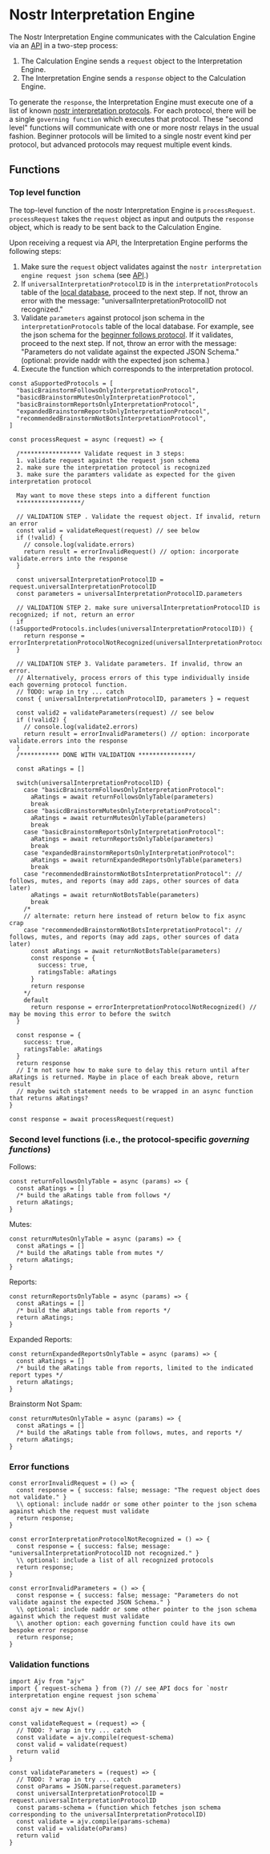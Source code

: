 # Nostr Interpretation Engine 

The Nostr Interpretation Engine communicates with the Calculation Engine via an [API](../../APIs/calculationInterpretationAPI.md) in a two-step process:
1. The Calculation Engine sends a `request` object to the Interpretation Engine.
2. The Interpretation Engine sends a `response` object to the Calculation Engine.

To generate the `response`, the Interpretation Engine must execute one of a list of known [nostr interpretation protocols](./protocols/README.md). For each protocol, there will be a single `governing function` which executes that protocol. These "second level" functions will communicate with one or more nostr relays in the usual fashion. Beginner protocols will be limited to a single nostr event kind per protocol, but advanced protocols may request multiple event kinds.

## Functions

### Top level function

The top-level function of the nostr Interpretation Engine is `processRequest`. `processRequest` takes the `request` object as input and outputs the `response` object, which is ready to be sent back to the Calculation Engine.

Upon receiving a request via API, the Interpretation Engine performs the following steps:
1. Make sure the `request` object validates against the `nostr interpretation engine request json schema` (see [API](../../APIs/calculationInterpretationAPI.md).)
2. If `universalInterpretationProtocolID` is in the `interpretationProtocols` table of the [local database](./database-initialization-core.sql), proceed to the next step. If not, throw an error with the message: "universalInterpretationProtocolID not recognized."
3. Validate `parameters` against protocol json schema in the `interpretationProtocols` table of the local database. For example, see the json schema for the [beginner follows protocol](./protocols/basicFollowsInterpretationProtocol.md). If it validates, proceed to the next step. If not, throw an error with the message: "Parameters do not validate against the expected JSON Schema." (optional: provide naddr with the expected json schema.)
4. Execute the function which corresponds to the interpretation protocol. 

```
const aSupportedProtocols = [
  "basicBrainstormFollowsOnlyInterpretationProtocol",
  "basicdBrainstormMutesOnlyInterpretationProtocol",
  "basicBrainstormReportsOnlyInterpretationProtocol",
  "expandedBrainstormReportsOnlyInterpretationProtocol",
  "recommendedBrainstormNotBotsInterpretationProtocol",
]

const processRequest = async (request) => {

  /***************** Validate request in 3 steps:
  1. validate request against the request json schema
  2. make sure the interpretation protocol is recognized
  3. make sure the paramters validate as expected for the given interpretation protocol

  May want to move these steps into a different function
  ******************/

  // VALIDATION STEP . Validate the request object. If invalid, return an error
  const valid = validateRequest(request) // see below
  if (!valid) {
    // console.log(validate.errors)
    return result = errorInvalidRequest() // option: incorporate validate.errors into the response
  }

  const universalInterpretationProtocolID = request.universalInterpretationProtocolID
  const parameters = universalInterpretationProtocolID.parameters

  // VALIDATION STEP 2. make sure universalInterpretationProtocolID is recognized; if not, return an error
  if (!aSupportedProtocols.includes(universalInterpretationProtocolID)) {
    return response = errorInterpretationProtocolNotRecognized(universalInterpretationProtocolID)
  }

  // VALIDATION STEP 3. Validate parameters. If invalid, throw an error.
  // Alternatively, process errors of this type individually inside each governing protocol function.
  // TODO: wrap in try ... catch
  const { universalInterpretationProtocolID, parameters } = request

  const valid2 = validateParameters(request) // see below
  if (!valid2) {
    // console.log(validate2.errors)
    return result = errorInvalidParameters() // option: incorporate validate.errors into the response
  }
  /*********** DONE WITH VALIDATION ***************/
  
  const aRatings = []

  switch(universalInterpretationProtocolID) {
    case "basicBrainstormFollowsOnlyInterpretationProtocol":
      aRatings = await returnFollowsOnlyTable(parameters)
      break
    case "basicdBrainstormMutesOnlyInterpretationProtocol":
      aRatings = await returnMutesOnlyTable(parameters)
      break
    case "basicBrainstormReportsOnlyInterpretationProtocol":
      aRatings = await returnReportsOnlyTable(parameters)
      break
    case "expandedBrainstormReportsOnlyInterpretationProtocol":
      aRatings = await returnExpandedReportsOnlyTable(parameters)
      break
    case "recommendedBrainstormNotBotsInterpretationProtocol": // follows, mutes, and reports (may add zaps, other sources of data later)
      aRatings = await returnNotBotsTable(parameters)
      break
    /*
    // alternate: return here instead of return below to fix async crap 
    case "recommendedBrainstormNotBotsInterpretationProtocol": // follows, mutes, and reports (may add zaps, other sources of data later)
      const aRatings = await returnNotBotsTable(parameters)
      const response = {
        success: true,
        ratingsTable: aRatings
      }
      return response
    */
    default
      return response = errorInterpretationProtocolNotRecognized() // may be moving this error to before the switch
  }

  const response = {
    success: true,
    ratingsTable: aRatings
  }
  return response
  // I'm not sure how to make sure to delay this return until after aRatings is returned. Maybe in place of each break above, return result
  // maybe switch statement needs to be wrapped in an async function that returns aRatings?
}

const response = await processRequest(request)
```

### Second level functions (i.e., the protocol-specific _governing functions_)

Follows:

```
const returnFollowsOnlyTable = async (params) => {
  const aRatings = []
  /* build the aRatings table from follows */
  return aRatings;
} 
```

Mutes:

```
const returnMutesOnlyTable = async (params) => {
  const aRatings = []
  /* build the aRatings table from mutes */
  return aRatings;
} 
```

Reports:

```
const returnReportsOnlyTable = async (params) => {
  const aRatings = []
  /* build the aRatings table from reports */
  return aRatings;
} 
```

Expanded Reports:

```
const returnExpandedReportsOnlyTable = async (params) => {
  const aRatings = []
  /* build the aRatings table from reports, limited to the indicated report types */
  return aRatings;
} 
```

Brainstorm Not Spam:

```
const returnMutesOnlyTable = async (params) => {
  const aRatings = []
  /* build the aRatings table from follows, mutes, and reports */
  return aRatings;
} 
```

### Error functions 

```
const errorInvalidRequest = () => {
  const response = { success: false; message: "The request object does not validate." }
  \\ optional: include naddr or some other pointer to the json schema against which the request must validate
  return response;
}
```

```
const errorInterpretationProtocolNotRecognized = () => {
  const response = { success: false; message: "universalInterpretationProtocolID not recognized." }
  \\ optional: include a list of all recognized protocols
  return response;
}
```

```
const errorInvalidParameters = () => {
  const response = { success: false; message: "Parameters do not validate against the expected JSON Schema." }
  \\ optional: include naddr or some other pointer to the json schema against which the request must validate
  \\ another option: each governing function could have its own bespoke error response
  return response;
}
```

### Validation functions

```
import Ajv from "ajv"
import { request-schema } from (?) // see API docs for `nostr interpretation engine request json schema`

const ajv = new Ajv()

const validateRequest = (request) => {
  // TODO: ? wrap in try ... catch
  const validate = ajv.compile(request-schema)
  const valid = validate(request)
  return valid
}

const validateParameters = (request) => {
  // TODO: ? wrap in try ... catch
  const oParams = JSON.parse(request.parameters)
  const universalInterpretationProtocolID = request.universalInterpretationProtocolID
  const params-schema = (function which fetches json schema corresponding to the universalInterpretationProtocolID)
  const validate = ajv.compile(params-schema)
  const valid = validate(oParams)
  return valid
}

```
